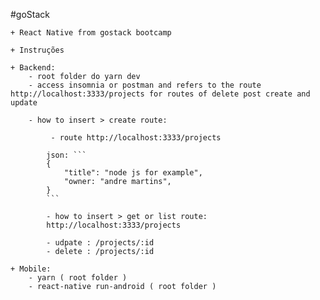 #goStack

    + React Native from gostack bootcamp 
    
    + Instruções

    + Backend:
        - root folder do yarn dev
        - access insomnia or postman and refers to the route http://localhost:3333/projects for routes of delete post create and update
        
        - how to insert > create route: 

             - route http://localhost:3333/projects
            
            json: ```
            {
                "title": "node js for example",
                "owner: "andre martins",
            }
            ```

            - how to insert > get or list route: 
            http://localhost:3333/projects

            - udpate : /projects/:id
            - delete : /projects/:id

    + Mobile:
        - yarn ( root folder )
        - react-native run-android ( root folder )